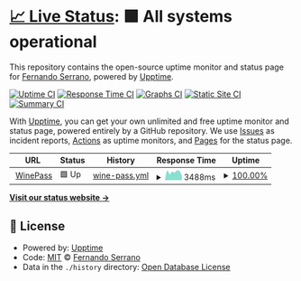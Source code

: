 # [📈 Live Status](https://nandosb.github.io/upptime): <!--live status--> **🟩 All systems operational**

This repository contains the open-source uptime monitor and status page for [Fernando Serrano](https://nandosb.github.io), powered by [Upptime](https://github.com/upptime/upptime).

[![Uptime CI](https://github.com/nandosb/upptime/workflows/Uptime%20CI/badge.svg)](https://github.com/nandosb/upptime/actions?query=workflow%3A%22Uptime+CI%22)
[![Response Time CI](https://github.com/nandosb/upptime/workflows/Response%20Time%20CI/badge.svg)](https://github.com/nandosb/upptime/actions?query=workflow%3A%22Response+Time+CI%22)
[![Graphs CI](https://github.com/nandosb/upptime/workflows/Graphs%20CI/badge.svg)](https://github.com/nandosb/upptime/actions?query=workflow%3A%22Graphs+CI%22)
[![Static Site CI](https://github.com/nandosb/upptime/workflows/Static%20Site%20CI/badge.svg)](https://github.com/nandosb/upptime/actions?query=workflow%3A%22Static+Site+CI%22)
[![Summary CI](https://github.com/nandosb/upptime/workflows/Summary%20CI/badge.svg)](https://github.com/nandosb/upptime/actions?query=workflow%3A%22Summary+CI%22)

With [Upptime](https://upptime.js.org), you can get your own unlimited and free uptime monitor and status page, powered entirely by a GitHub repository. We use [Issues](https://github.com/nandosb/upptime/issues) as incident reports, [Actions](https://github.com/nandosb/upptime/actions) as uptime monitors, and [Pages](https://nandosb.github.io/upptime) for the status page.

<!--start: status pages-->
<!-- This summary is generated by Upptime (https://github.com/upptime/upptime) -->
<!-- Do not edit this manually, your changes will be overwritten -->
<!-- prettier-ignore -->
| URL | Status | History | Response Time | Uptime |
| --- | ------ | ------- | ------------- | ------ |
| <img alt="" src="https://favicons.githubusercontent.com/www.winepass.com.ar" height="13"> [WinePass](https://www.winepass.com.ar) | 🟩 Up | [wine-pass.yml](https://github.com/nandosb/upptime/commits/HEAD/history/wine-pass.yml) | <details><summary><img alt="Response time graph" src="./graphs/wine-pass/response-time-week.png" height="20"> 3488ms</summary><br><a href="https://nandosb.github.io/upptime/history/wine-pass"><img alt="Response time 3594" src="https://img.shields.io/endpoint?url=https%3A%2F%2Fraw.githubusercontent.com%2Fnandosb%2Fupptime%2FHEAD%2Fapi%2Fwine-pass%2Fresponse-time.json"></a><br><a href="https://nandosb.github.io/upptime/history/wine-pass"><img alt="24-hour response time 3576" src="https://img.shields.io/endpoint?url=https%3A%2F%2Fraw.githubusercontent.com%2Fnandosb%2Fupptime%2FHEAD%2Fapi%2Fwine-pass%2Fresponse-time-day.json"></a><br><a href="https://nandosb.github.io/upptime/history/wine-pass"><img alt="7-day response time 3488" src="https://img.shields.io/endpoint?url=https%3A%2F%2Fraw.githubusercontent.com%2Fnandosb%2Fupptime%2FHEAD%2Fapi%2Fwine-pass%2Fresponse-time-week.json"></a><br><a href="https://nandosb.github.io/upptime/history/wine-pass"><img alt="30-day response time 3900" src="https://img.shields.io/endpoint?url=https%3A%2F%2Fraw.githubusercontent.com%2Fnandosb%2Fupptime%2FHEAD%2Fapi%2Fwine-pass%2Fresponse-time-month.json"></a><br><a href="https://nandosb.github.io/upptime/history/wine-pass"><img alt="1-year response time 3594" src="https://img.shields.io/endpoint?url=https%3A%2F%2Fraw.githubusercontent.com%2Fnandosb%2Fupptime%2FHEAD%2Fapi%2Fwine-pass%2Fresponse-time-year.json"></a></details> | <details><summary><a href="https://nandosb.github.io/upptime/history/wine-pass">100.00%</a></summary><a href="https://nandosb.github.io/upptime/history/wine-pass"><img alt="All-time uptime 100.00%" src="https://img.shields.io/endpoint?url=https%3A%2F%2Fraw.githubusercontent.com%2Fnandosb%2Fupptime%2FHEAD%2Fapi%2Fwine-pass%2Fuptime.json"></a><br><a href="https://nandosb.github.io/upptime/history/wine-pass"><img alt="24-hour uptime 100.00%" src="https://img.shields.io/endpoint?url=https%3A%2F%2Fraw.githubusercontent.com%2Fnandosb%2Fupptime%2FHEAD%2Fapi%2Fwine-pass%2Fuptime-day.json"></a><br><a href="https://nandosb.github.io/upptime/history/wine-pass"><img alt="7-day uptime 100.00%" src="https://img.shields.io/endpoint?url=https%3A%2F%2Fraw.githubusercontent.com%2Fnandosb%2Fupptime%2FHEAD%2Fapi%2Fwine-pass%2Fuptime-week.json"></a><br><a href="https://nandosb.github.io/upptime/history/wine-pass"><img alt="30-day uptime 100.00%" src="https://img.shields.io/endpoint?url=https%3A%2F%2Fraw.githubusercontent.com%2Fnandosb%2Fupptime%2FHEAD%2Fapi%2Fwine-pass%2Fuptime-month.json"></a><br><a href="https://nandosb.github.io/upptime/history/wine-pass"><img alt="1-year uptime 100.00%" src="https://img.shields.io/endpoint?url=https%3A%2F%2Fraw.githubusercontent.com%2Fnandosb%2Fupptime%2FHEAD%2Fapi%2Fwine-pass%2Fuptime-year.json"></a></details>

<!--end: status pages-->

[**Visit our status website →**](https://nandosb.github.io/upptime)

## 📄 License

- Powered by: [Upptime](https://github.com/upptime/upptime)
- Code: [MIT](./LICENSE) © [Fernando Serrano](https://nandosb.github.io)
- Data in the `./history` directory: [Open Database License](https://opendatacommons.org/licenses/odbl/1-0/)
